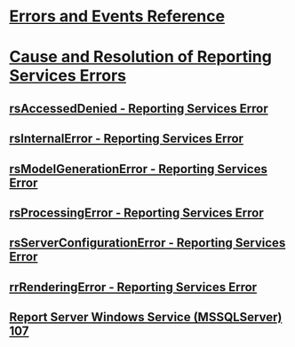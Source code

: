 # [Errors and Events Reference](errors-and-events-reference-reporting-services.md)
# [Cause and Resolution of Reporting Services Errors](cause-and-resolution-of-reporting-services-errors.md)
## [rsAccessedDenied - Reporting Services Error](rsaccesseddenied-reporting-services-error.md)
## [rsInternalError - Reporting Services Error](rsinternalerror-reporting-services-error.md)
## [rsModelGenerationError - Reporting Services Error](rsmodelgenerationerror-reporting-services-error.md)
## [rsProcessingError - Reporting Services Error](rsprocessingerror-reporting-services-error.md)
## [rsServerConfigurationError - Reporting Services Error](rsserverconfigurationerror-reporting-services-error.md)
## [rrRenderingError - Reporting Services Error](rrrenderingerror-reporting-services-error.md)
## [Report Server Windows Service (MSSQLServer) 107](report-server-windows-service-mssqlserver-107.md)

